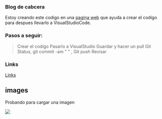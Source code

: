 ### Blog de cabcera

Estoy creando este codigo en una <abbr title=Editor.md>pagina web</abbr> que ayuda  a crear el codigo para despues llevarlo a VisualStudioCode.


### Pasos a seguir:
> Crear el codigo 
> Pasarlo a VisualStudio
> Guardar y hacer un pull
> Git Status, git commit -am " " , Git push
> Revisar 



### Links

[Links](https://pandao.github.io/editor.md/en.html)


## images

Probando para cargar una imagen 

![](https://enterate24backup.s3.us-east-2.amazonaws.com/wp-content/uploads/2020/08/30080933/emilio1-x_0_1.jpg)
